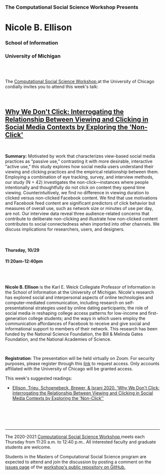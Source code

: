 <br>

<h3 class=pfblock-header> The Computational Social Science Workshop Presents </h3>

<h1 class=pfblock-header3> Nicole B. Ellison</h1>
<h3 class=pfblock-header3> School of Information </h3>
<h3 class=pfblock-header3> University of Michigan </h3>

<br><br>



<p class=pfblock-header3>The <a href="https://macss.uchicago.edu/content/computation-workshop"> Computational Social Science Workshop </a> at the University of Chicago cordially invites you to attend this week's talk:</p>



<br>

<div class=pfblock-header3>
<h2 class=pfblock-header>
  <a href=https://github.com/uchicago-computation-workshop/Fall2020/tree/master/10-29_Ellison> Why We Don't Click: Interrogating the Relationship Between Viewing and Clicking in Social Media Contexts by Exploring the 'Non-Click' </a>
</h2>

<br>
</div>



<p class=footertext2>

**Summary:** Motivated by work that characterizes view-based social media practices as “passive use,” contrasting it with more desirable, interactive “active use,” this study explores how social media users understand their viewing and clicking practices and the empirical relationship between them. Employing a combination of eye tracking, survey, and interview methods, our study (N = 42) investigates the non-click—instances where people intentionally and thoughtfully do not click on content they spend time viewing. Counterintuitively, we find no difference in viewing duration to clicked versus non-clicked Facebook content. We find that use motivations and Facebook feed content are significant predictors of click behavior but measures of overall use, such as network size or minutes of use per day, are not. Our interview data reveal three audience-related concerns that contribute to deliberate non-clicking and illustrate how non-clicked content contributes to social connectedness when imported into other channels. We discuss implications for researchers, users, and designers.

</p>

<br>

<h4 class=pfblock-header3> Thursday, 10/29 </h4>
<h4 class=pfblock-header3> 11:20am-12:40pm </h4>

<br><br>

<p class=footertext2>

**Nicole B. Ellison** is the Karl E. Weick Collegiate Professor of Information in the School of Information at the University of Michigan.  Nicole's research has explored social and interpersonal aspects of online technologies and computer-mediated communication, including research on self-presentational strategies used by online dating participants; the role of social media in reshaping college access patterns for low-income and first-generation college students; and the ways in which users employ the communication affordances of Facebook to receive and give social and informational support to members of their network. This research has been funded by the National Science Foundation, the Bill & Melinda Gates Foundation, and the National Academies of Science. 
</p>

<br>

**Registration**: The presentation will be held virtually on Zoom. For security purposes, please register through this [link](https://uchicago.zoom.us/meeting/register/tJAkfuyhpzsuGtRDQfQs868j_o2tO2vBOKuk) to request access. Only accounts affiliated with the University of Chicago will be granted access.

This week's suggested readings:

- [Ellison, Trieu, Schoenebeck, Brewer, & Israni 2020. 'Why We Don't Click: Interrogating the Relationship Between Viewing and Clicking in Social Media Contexts by Exploring the 'Non-Click''](https://github.com/uchicago-computation-workshop/Fall2020/blob/master/10-29_Ellison/ellison_2020.pdf)


<br>

<br><br>

---

<p class=footertext> The 2020-2021 <a href="https://macss.uchicago.edu/content/computation-workshop"> Computational Social Science Workshop </a> meets each Thursday from 11:20 a.m. to 12:40 p.m.. All interested faculty and graduate students are welcome.</p>



<p class=footertext>Students in the Masters of Computational Social Science program are expected to attend and join the discussion by posting a comment on the <a href=https://github.com/uchicago-computation-workshop/Fall2020/issues/6>issues page</a> of the <a href=https://github.com/uchicago-computation-workshop/Fall2020/tree/master/10-29_Ellison>workshop's public repository on GitHub.</a></p>
